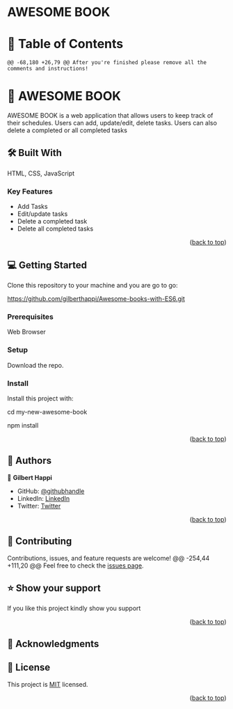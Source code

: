 <a name="readme-top"></a>

# AWESOME BOOK

# 📗 Table of Contents

	@@ -68,180 +26,79 @@ After you're finished please remove all the comments and instructions!

<!-- PROJECT DESCRIPTION -->

# 📖 AWESOME BOOK <a name="about-project"></a>

AWESOME BOOK is a web application that allows users to keep track of their schedules. Users can add, update/edit, delete tasks. Users can also delete a completed or all completed tasks

## 🛠 Built With <a name="built-with"></a>

<!-- ### Tech Stack <a name="tech-stack"></a> -->

HTML, CSS, JavaScript

<!-- Features -->

### Key Features <a name="key-features"></a>

- Add Tasks
- Edit/update tasks
- Delete a completed task
- Delete all completed tasks

<p align="right">(<a href="#readme-top">back to top</a>)</p>


<!-- GETTING STARTED -->

## 💻 Getting Started <a name="getting-started"></a>

Clone this repository to your machine and you are go to go:

https://github.com/gilberthappi/Awesome-books-with-ES6.git

### Prerequisites

Web Browser

### Setup

Download the repo.

### Install

Install this project with:

cd my-new-awesome-book

npm install

<p align="right">(<a href="#readme-top">back to top</a>)</p>

<!-- AUTHORS -->

## 👥 Authors <a name="authors"></a>

👤 **Gilbert Happi**

- GitHub: [@githubhandle](https://github.com/gilberhappi)
- LinkedIn: [LinkedIn](https://www.linkedin.com/in/dushimimana-gilbert-happi-997b2a262/)
- Twitter: [Twitter](@Gildushimimana3)

<p align="right">(<a href="#readme-top">back to top</a>)</p>

## 🤝 Contributing <a name="contributing"></a>

Contributions, issues, and feature requests are welcome!
	@@ -254,44 +111,20 @@ Feel free to check the [issues page](../../issues/).

## ⭐️ Show your support <a name="support"></a>

<!-- > Write a message to encourage readers to support your project -->

If you like this project kindly show you support

<p align="right">(<a href="#readme-top">back to top</a>)</p>

<!-- ACKNOWLEDGEMENTS -->

## 🙏 Acknowledgments <a name="acknowledgements"></a>

<!-- LICENSE -->

## 📝 License <a name="license"></a>

This project is [MIT](./LICENSE) licensed.

<p align="right">(<a href="#readme-top">back to top</a>)</p>